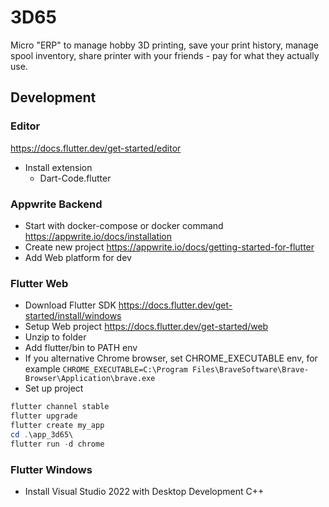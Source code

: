 # 3D65

Micro "ERP" to manage hobby 3D printing, save your print history, manage spool inventory, share printer with your friends - pay for what they actually use.

## Development

### Editor

<https://docs.flutter.dev/get-started/editor>

* Install extension
  * Dart-Code.flutter

### Appwrite Backend

* Start with docker-compose or docker command <https://appwrite.io/docs/installation>
* Create new project <https://appwrite.io/docs/getting-started-for-flutter>
* Add Web platform for dev

### Flutter Web

* Download Flutter SDK <https://docs.flutter.dev/get-started/install/windows>
* Setup Web project <https://docs.flutter.dev/get-started/web>
* Unzip to folder
* Add flutter/bin to PATH env
* If you alternative Chrome browser, set CHROME_EXECUTABLE env, for example `CHROME_EXECUTABLE=C:\Program Files\BraveSoftware\Brave-Browser\Application\brave.exe`
* Set up project

```powershell
flutter channel stable
flutter upgrade
flutter create my_app
cd .\app_3d65\
flutter run -d chrome
```

### Flutter Windows

* Install Visual Studio 2022 with Desktop Development C++
